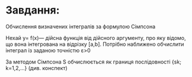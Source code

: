 # Завдання:
Обчислення визначених інтегралів за формулою Сімпсона

Нехай y= f(x)— дійсна функція від дійсного аргументу, про яку відомо, що вона інтегрована на відрізку [a,b]. Потрібно наближено обчислити інтеграл  із заданою точністю ε>0

За методом Сімпсона S обчислюється як границя послідовності {sk; k=1,2,…} (див. конспект)

